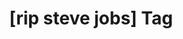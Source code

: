 ---
article_id: 0
description: List of articles under [rip steve jobs] tag.
image: http://huntingbears.com.ve/static/img/site/mstile-310x310.png
layout: tag
slug: rip-steve-jobs
title: '[rip steve jobs] Tag'
---